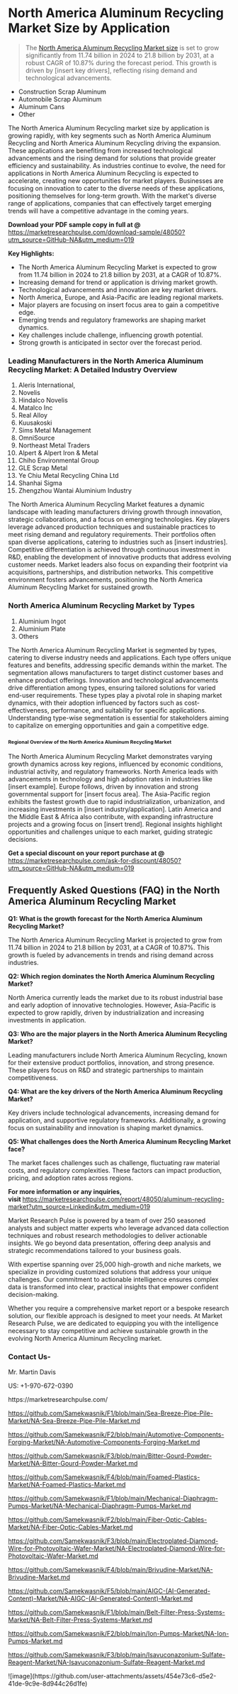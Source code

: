 <h1>North America Aluminum Recycling Market&nbsp;Size by Application</h1><blockquote><p>The <a href="https://marketresearchpulse.com/download-sample/48050?utm_source=GitHub-NA&amp;utm_medium=019">North America Aluminum Recycling Market size</a> is set to grow significantly from 11.74 billion in 2024 to 21.8 billion by 2031, at a robust CAGR of 10.87% during the forecast period. This growth is driven by [insert key drivers], reflecting rising demand and technological advancements.</p></blockquote><ul><li>Construction Scrap Aluminum <li> Automobile Scrap Aluminum <li> Aluminum Cans <li> Other</li></ul><p>The North America Aluminum Recycling market size by application is growing rapidly, with key segments such as North America Aluminum Recycling and North America Aluminum Recycling driving the expansion. These applications are benefiting from increased technological advancements and the rising demand for solutions that provide greater efficiency and sustainability. As industries continue to evolve, the need for applications in North America Aluminum Recycling is expected to accelerate, creating new opportunities for market players. Businesses are focusing on innovation to cater to the diverse needs of these applications, positioning themselves for long-term growth. With the market's diverse range of applications, companies that can effectively target emerging trends will have a competitive advantage in the coming years.</p><p><strong>Download your PDF sample copy in full at @ </strong><a href="https://marketresearchpulse.com/download-sample/48050?utm_source=GitHub-NA&amp;utm_medium=019">https://marketresearchpulse.com/download-sample/48050?utm_source=GitHub-NA&amp;utm_medium=019</a></p><p><strong>Key Highlights: </strong></p><ul><li>The North America Aluminum Recycling Market is expected to grow from 11.74 billion in 2024 to 21.8 billion by 2031, at a CAGR of 10.87%.</li><li>Increasing demand for trend or application is driving market growth.</li><li>Technological advancements and innovation are key market drivers.</li><li>North America, Europe, and Asia-Pacific are leading regional markets.</li><li>Major players are focusing on insert focus area to gain a competitive edge.</li><li>Emerging trends and regulatory frameworks are shaping market dynamics.</li><li>Key challenges include challenge, influencing growth potential.</li><li>Strong growth is anticipated in sector over the forecast period.</li></ul><h3>Leading Manufacturers in the North America Aluminum Recycling Market: A Detailed Industry Overview</h3><ol><li>Aleris International,</li><li>Novelis</li><li>Hindalco Novelis</li><li>Matalco Inc</li><li>Real Alloy</li><li>Kuusakoski</li><li>Sims Metal Management</li><li>OmniSource</li><li>Northeast Metal Traders</li><li>Alpert & Alpert Iron & Metal</li><li>Chiho Environmental Group</li><li>GLE Scrap Metal</li><li>Ye Chiu Metal Recycling China Ltd</li><li>Shanhai Sigma</li><li>Zhengzhou Wantai Aluminium Industry</li></ol><div class="flex max-w-full flex-col flex-grow"><div class="min-h-8 text-message flex w-full flex-col items-end gap-2 whitespace-normal break-words [.text-message+&amp;]:mt-5" dir="auto" data-message-author-role="assistant" data-message-id="fd8432e4-4910-450d-b182-61b7bfb0a01f" data-message-model-slug="gpt-4o"><div class="flex w-full flex-col gap-1 empty:hidden first:pt-[3px]"><div class="markdown prose w-full break-words dark:prose-invert light"><p>The North America Aluminum Recycling Market features a dynamic landscape with leading manufacturers driving growth through innovation, strategic collaborations, and a focus on emerging technologies. Key players leverage advanced production techniques and sustainable practices to meet rising demand and regulatory requirements. Their portfolios often span diverse applications, catering to industries such as [insert industries]. Competitive differentiation is achieved through continuous investment in R&amp;D, enabling the development of innovative products that address evolving customer needs. Market leaders also focus on expanding their footprint via acquisitions, partnerships, and distribution networks. This competitive environment fosters advancements, positioning the North America Aluminum Recycling Market for sustained growth.</p></div></div></div></div><h3>North America Aluminum Recycling Market by Types</h3><ol><li>Aluminium Ingot <li> Aluminium Plate <li> Others</li></ol><div class="flex max-w-full flex-col flex-grow"><div class="min-h-8 text-message flex w-full flex-col items-end gap-2 whitespace-normal break-words [.text-message+&amp;]:mt-5" dir="auto" data-message-author-role="assistant" data-message-id="084470be-0bb7-4664-bddf-5156b4f41249" data-message-model-slug="gpt-4o-mini"><div class="flex w-full flex-col gap-1 empty:hidden first:pt-[3px]"><div class="markdown prose w-full break-words dark:prose-invert light"><p>The North America Aluminum Recycling Market is segmented by types, catering to diverse industry needs and applications. Each type offers unique features and benefits, addressing specific demands within the market. The segmentation allows manufacturers to target distinct customer bases and enhance product offerings. Innovation and technological advancements drive differentiation among types, ensuring tailored solutions for varied end-user requirements. These types play a pivotal role in shaping market dynamics, with their adoption influenced by factors such as cost-effectiveness, performance, and suitability for specific applications. Understanding type-wise segmentation is essential for stakeholders aiming to capitalize on emerging opportunities and gain a competitive edge.</p></div></div></div></div><h3><span style="font-size: 11px;">Regional Overview of the North America Aluminum Recycling Market</span></h3><div class="flex max-w-full flex-col flex-grow"><div class="min-h-8 text-message flex w-full flex-col items-end gap-2 whitespace-normal break-words [.text-message+&amp;]:mt-5" dir="auto" data-message-author-role="assistant" data-message-id="e9038762-ce64-4e30-91c9-9bd413514231" data-message-model-slug="gpt-4o-mini"><div class="flex w-full flex-col gap-1 empty:hidden first:pt-[3px]"><div class="markdown prose w-full break-words dark:prose-invert light"><p>The North America Aluminum Recycling Market demonstrates varying growth dynamics across key regions, influenced by economic conditions, industrial activity, and regulatory frameworks. North America leads with advancements in technology and high adoption rates in industries like [insert example]. Europe follows, driven by innovation and strong governmental support for [insert focus area]. The Asia-Pacific region exhibits the fastest growth due to rapid industrialization, urbanization, and increasing investments in [insert industry/application]. Latin America and the Middle East &amp; Africa also contribute, with expanding infrastructure projects and a growing focus on [insert trend]. Regional insights highlight opportunities and challenges unique to each market, guiding strategic decisions.</p></div></div></div></div><p><strong>Get a special discount on your report purchase at @ </strong><a href="https://marketresearchpulse.com/ask-for-discount/48050?utm_source=GitHub-NA&amp;utm_medium=019">https://marketresearchpulse.com/ask-for-discount/48050?utm_source=GitHub-NA&amp;utm_medium=019</a></p><h2>Frequently Asked Questions (FAQ) in the North America Aluminum Recycling Market</h2><p><strong>Q1: What is the growth forecast for the North America Aluminum Recycling Market?</strong></p><p>The North America Aluminum Recycling Market is projected to grow from 11.74 billion in 2024 to 21.8 billion by 2031, at a CAGR of 10.87%. This growth is fueled by advancements in trends and rising demand across industries.</p><p><strong>Q2: Which region dominates the North America Aluminum Recycling Market?</strong></p><p>North America currently leads the market due to its robust industrial base and early adoption of innovative technologies. However, Asia-Pacific is expected to grow rapidly, driven by industrialization and increasing investments in application.</p><p><strong>Q3: Who are the major players in the North America Aluminum Recycling Market?</strong></p><p>Leading manufacturers include North America Aluminum Recycling, known for their extensive product portfolios, innovation, and strong presence. These players focus on R&amp;D and strategic partnerships to maintain competitiveness.</p><p><strong>Q4: What are the key drivers of the North America Aluminum Recycling Market?</strong></p><p>Key drivers include technological advancements, increasing demand for application, and supportive regulatory frameworks. Additionally, a growing focus on sustainability and innovation is shaping market dynamics.</p><p><strong>Q5: What challenges does the North America Aluminum Recycling Market face?</strong></p><p>The market faces challenges such as challenge, fluctuating raw material costs, and regulatory complexities. These factors can impact production, pricing, and adoption rates across regions.</p><p><strong>For more information or any inquiries, visit&nbsp;</strong><a href="https://marketresearchpulse.com/report/48050/aluminum-recycling-market?utm_source=Linkedin&utm_medium=019">https://marketresearchpulse.com/report/48050/aluminum-recycling-market?utm_source=Linkedin&utm_medium=019</a></p><p>Market Research Pulse is powered by a team of over 250 seasoned analysts and subject matter experts who leverage advanced data collection techniques and robust research methodologies to deliver actionable insights. We go beyond data presentation, offering deep analysis and strategic recommendations tailored to your business goals.</p><p>With expertise spanning over 25,000 high-growth and niche markets, we specialize in providing customized solutions that address your unique challenges. Our commitment to actionable intelligence ensures complex data is transformed into clear, practical insights that empower confident decision-making.</p><p>Whether you require a comprehensive market report or a bespoke research solution, our flexible approach is designed to meet your needs. At Market Research Pulse, we are dedicated to equipping you with the intelligence necessary to stay competitive and achieve sustainable growth in the evolving North America Aluminum Recycling market.</p><h3><strong>Contact Us-</strong></h3><p>Mr. Martin Davis</p><p>US: +1-970-672-0390</p><p>https://marketresearchpulse.com/</p><p><a href="https://github.com/Samekwasnik/F1/blob/main/Sea-Breeze-Pipe-Pile-Market/NA-Sea-Breeze-Pipe-Pile-Market.md">https://github.com/Samekwasnik/F1/blob/main/Sea-Breeze-Pipe-Pile-Market/NA-Sea-Breeze-Pipe-Pile-Market.md</a></p><p><a href="https://github.com/Samekwasnik/F2/blob/main/Automotive-Components-Forging-Market/NA-Automotive-Components-Forging-Market.md">https://github.com/Samekwasnik/F2/blob/main/Automotive-Components-Forging-Market/NA-Automotive-Components-Forging-Market.md</a></p><p><a href="https://github.com/Samekwasnik/F3/blob/main/Bitter-Gourd-Powder-Market/NA-Bitter-Gourd-Powder-Market.md">https://github.com/Samekwasnik/F3/blob/main/Bitter-Gourd-Powder-Market/NA-Bitter-Gourd-Powder-Market.md</a></p><p><a href="https://github.com/Samekwasnik/F4/blob/main/Foamed-Plastics-Market/NA-Foamed-Plastics-Market.md">https://github.com/Samekwasnik/F4/blob/main/Foamed-Plastics-Market/NA-Foamed-Plastics-Market.md</a></p><p><a href="https://github.com/Samekwasnik/F1/blob/main/Mechanical-Diaphragm-Pumps-Market/NA-Mechanical-Diaphragm-Pumps-Market.md">https://github.com/Samekwasnik/F1/blob/main/Mechanical-Diaphragm-Pumps-Market/NA-Mechanical-Diaphragm-Pumps-Market.md</a></p><p><a href="https://github.com/Samekwasnik/F2/blob/main/Fiber-Optic-Cables-Market/NA-Fiber-Optic-Cables-Market.md">https://github.com/Samekwasnik/F2/blob/main/Fiber-Optic-Cables-Market/NA-Fiber-Optic-Cables-Market.md</a></p><p><a href="https://github.com/Samekwasnik/F3/blob/main/Electroplated-Diamond-Wire-for-Photovoltaic-Wafer-Market/NA-Electroplated-Diamond-Wire-for-Photovoltaic-Wafer-Market.md">https://github.com/Samekwasnik/F3/blob/main/Electroplated-Diamond-Wire-for-Photovoltaic-Wafer-Market/NA-Electroplated-Diamond-Wire-for-Photovoltaic-Wafer-Market.md</a></p><p><a href="https://github.com/Samekwasnik/F4/blob/main/Brivudine-Market/NA-Brivudine-Market.md">https://github.com/Samekwasnik/F4/blob/main/Brivudine-Market/NA-Brivudine-Market.md</a></p><p><a href="https://github.com/Samekwasnik/F5/blob/main/AIGC-(AI-Generated-Content)-Market/NA-AIGC-(AI-Generated-Content)-Market.md">https://github.com/Samekwasnik/F5/blob/main/AIGC-(AI-Generated-Content)-Market/NA-AIGC-(AI-Generated-Content)-Market.md</a></p><p><a href="https://github.com/Samekwasnik/F1/blob/main/Belt-Filter-Press-Systems-Market/NA-Belt-Filter-Press-Systems-Market.md">https://github.com/Samekwasnik/F1/blob/main/Belt-Filter-Press-Systems-Market/NA-Belt-Filter-Press-Systems-Market.md</a></p><p><a href="https://github.com/Samekwasnik/F2/blob/main/Ion-Pumps-Market/NA-Ion-Pumps-Market.md">https://github.com/Samekwasnik/F2/blob/main/Ion-Pumps-Market/NA-Ion-Pumps-Market.md</a></p><p><a href="https://github.com/Samekwasnik/F3/blob/main/Isavuconazonium-Sulfate-Reagent-Market/NA-Isavuconazonium-Sulfate-Reagent-Market.md">https://github.com/Samekwasnik/F3/blob/main/Isavuconazonium-Sulfate-Reagent-Market/NA-Isavuconazonium-Sulfate-Reagent-Market.md</a></p>
![image](https://github.com/user-attachments/assets/454e73c6-d5e2-41de-9c9e-8d944c26d1fe)
